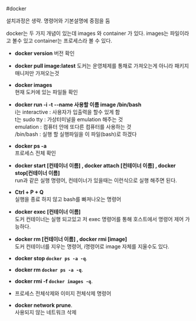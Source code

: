 #docker

설치과정은 생략. 명령어와 기본설명에 중점을 둠  

docker는 두 가지 개념이 있는데 images 와 container 가 있다.
images는 파일이라고 볼수 있고 container는 프로세스라 볼 수 있다.

- **docker version**
버전 확인  

- **docker pull image:latest**
도커는 운영체제를 통채로 가져오는게 아니라 패키지 매니저만 가져오는것  

- **docker images**  
현재 도커에 있는 파일들 확인  

- **docker run -i -t --name 사용할 이름 image /bin/bash**  
i는 interactive : 사용자가 입출력을 할수 있게 함  
t는 sudo tty : 가상터미널을 emulation 해주는 것   
emulation : 컴퓨터 안에 또다른 컴퓨터를 사용하는 것  
/bin/bash : 실행 할 실행파일을 이 파일(bash)로 하겠다  

- **docker ps -a**  
프로세스 전체 확인 

- **docker start [컨테이너 이름] , docker attach [컨테이너 이름] , docker stop[컨테이너 이름]**  
run과 같은 실행 명령어, 컨테이너가 있을때는 이런식으로 실행 해주면 된다.    

- **Ctrl + P + Q**  
실행을 종료 하지 않고 bash를 빠져나오는 명령어  

- **docker exec [컨테이너 이름]**  
도커 컨테이너는 실행 되고있고 저 exec 명령어를 통해 호스트에서 명령어 제어 가능하다.  

- **docker rm [컨테이너 이름] , docker rmi [image]**  
도커 컨테이너를 지우는 명령어, i명령어로 image 자체를 지울수도 있다.  

- **docker stop `docker ps -a -q`**. 
- **docker rm `docker ps -a -q`**. 
- **docker rmi -f `docker images -q`**. 
- 프로세스 전체삭제와 이미지 전체삭제 명령어  

- **docker network prune**.  
사용되지 않는 네트워크 삭제  

